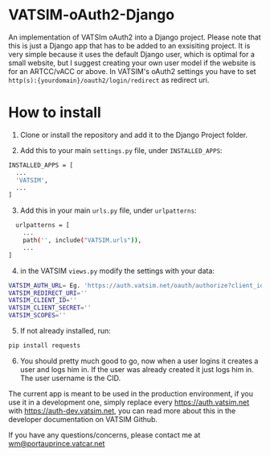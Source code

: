 # VATSIM-oAuth2-Django
An implementation of VATSIm oAuth2 into a Django project. Please note that this is just a Django app that has to be added to an exsisiting project. It is very simple because it uses the default Django user, which is optimal for a small website, but I suggest creating your own user model if the website is for an ARTCC/vACC or above. In VATSIM's oAuth2 settings you have to set `http(s):{yourdomain}/oauth2/login/redirect` as redirect uri.


# How to install
1. Clone or install the repository and add it to the Django Project folder.

2. Add this to your main `settings.py` file, under `INSTALLED_APPS`:
  ```sh
  INSTALLED_APPS = [
    ...
    'VATSIM',
    ...
]
  ```
3. Add this in your main `urls.py` file, under `urlpatterns`: 
```sh
  urlpatterns = [
    ...
    path('', include("VATSIM.urls")),
    ...
]
  ```
  
4. in the VATSIM `views.py` modify the settings with your data:
```sh
VATSIM_AUTH_URL= Eg. 'https://auth.vatsim.net/oauth/authorize?client_id=8&redirect_uri=https%3A%2F%2Fexample.com%2Fconnect%2Fcallback&response_type=code&scope=full_name+vatsim_details+email+country'
VATSIM_REDIRECT_URI=''
VATSIM_CLIENT_ID=''
VATSIM_CLIENT_SECRET=''
VATSIM_SCOPES=''
  ```
5. If not already installed, run:
```sh
pip install requests
  ```

6. You should pretty much good to go, now when a user logins it creates a user and logs him in. If the user was already created it just logs him in. The user username is the CID.

The current app is meant to be used in the production environment, if you use it in a development one, simply replace every https://auth.vatsim.net with https://auth-dev.vatsim.net, you can read more about this in the developer documentation on VATSIM Github.


If you have any questions/concerns, please contact me at wm@portauprince.vatcar.net
